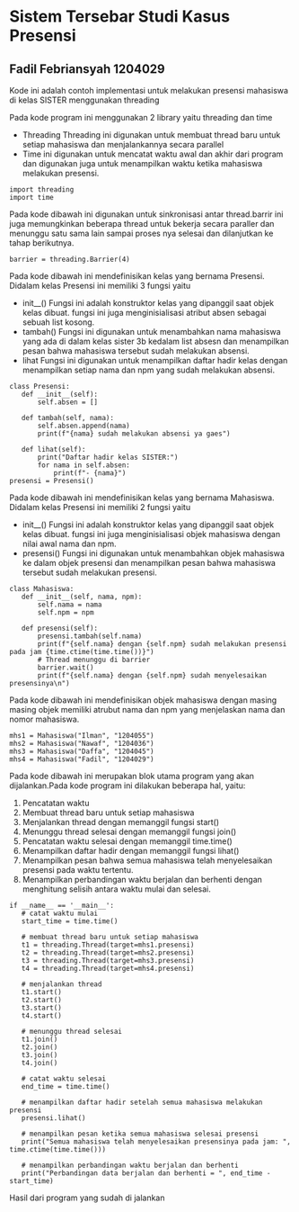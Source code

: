 # Sistem Tersebar Studi Kasus Presensi 
## Fadil Febriansyah 1204029
Kode ini adalah contoh implementasi untuk melakukan presensi mahasiswa di kelas SISTER menggunakan threading

Pada kode program ini menggunakan 2 library yaitu threading dan time
- Threading
Threading ini digunakan untuk membuat thread baru untuk setiap mahasiswa dan menjalankannya secara parallel
- Time ini digunakan untuk mencatat waktu awal dan akhir dari program dan digunakan juga untuk menampilkan waktu ketika mahasiswa melakukan presensi.

```
import threading
import time
```

Pada kode dibawah ini digunakan untuk sinkronisasi antar thread.barrir ini juga memungkinkan beberapa thread untuk bekerja secara paraller dan menunggu satu sama lain sampai proses nya selesai dan dilanjutkan ke tahap berikutnya.
 ```
 barrier = threading.Barrier(4)
 ```

Pada kode dibawah ini mendefinisikan kelas yang bernama Presensi. Didalam kelas Presensi ini memiliki 3 fungsi yaitu

- init__()
Fungsi ini adalah konstruktor kelas yang dipanggil saat objek kelas dibuat. fungsi ini juga menginisialisasi atribut absen sebagai sebuah list kosong.
- tambah()
Fungsi ini digunakan untuk menambahkan nama mahasiswa yang ada di dalam kelas sister 3b kedalam list absesn dan menampilkan pesan bahwa mahasiswa tersebut sudah melakukan absensi.
- lihat
Fungsi ini digunakan untuk menampilkan daftar hadir kelas dengan menampilkan setiap nama dan npm yang sudah melakukan absensi.

 ```
class Presensi:
    def __init__(self):
        self.absen = []

    def tambah(self, nama):
        self.absen.append(nama)
        print(f"{nama} sudah melakukan absensi ya gaes")

    def lihat(self):
        print("Daftar hadir kelas SISTER:")
        for nama in self.absen:
            print(f"- {nama}")
presensi = Presensi()
 ```

Pada kode dibawah ini mendefinisikan kelas yang bernama Mahasiswa. Didalam kelas Presensi ini memiliki 2 fungsi yaitu

- init__()
Fungsi ini adalah konstruktor kelas yang dipanggil saat objek kelas dibuat. fungsi ini juga menginisialisasi objek mahasiswa dengan nilai awal nama dan npm.
- presensi()
Fungsi ini digunakan untuk menambahkan objek mahasiswa ke dalam objek presensi dan menampilkan pesan bahwa mahasiswa tersebut sudah melakukan presensi.

 ```
class Mahasiswa:
    def __init__(self, nama, npm):
        self.nama = nama
        self.npm = npm

    def presensi(self):
        presensi.tambah(self.nama)
        print(f"{self.nama} dengan {self.npm} sudah melakukan presensi pada jam {time.ctime(time.time())}")
        # Thread menunggu di barrier
        barrier.wait()
        print(f"{self.nama} dengan {self.npm} sudah menyelesaikan presensinya\n")
 ```

Pada kode dibawah ini mendefinisikan objek mahasiswa dengan masing masing objek memiliki atrubut nama dan npm yang menjelaskan nama dan nomor mahasiswa.

 ```
 mhs1 = Mahasiswa("Ilman", "1204055")
 mhs2 = Mahasiswa("Nawaf", "1204036")
 mhs3 = Mahasiswa("Daffa", "1204045")
 mhs4 = Mahasiswa("Fadil", "1204029")
 ```

Pada kode dibawah ini merupakan blok utama program yang akan dijalankan.Pada kode program ini dilakukan beberapa hal, yaitu:
1. Pencatatan waktu
2. Membuat thread baru untuk setiap mahasiswa
3. Menjalankan thread dengan memanggil fungsi start()
4. Menunggu thread selesai dengan memanggil fungsi join()
5. Pencatatan waktu selesai dengan memanggil time.time()
6. Menampilkan daftar hadir dengan memanggil fungsi lihat()
7. Menampilkan pesan bahwa semua mahasiswa telah menyelesaikan presensi pada waktu tertentu.
8. Menampilkan perbandingan waktu berjalan dan berhenti dengan menghitung selisih antara waktu mulai dan selesai.

 ```
 if __name__ == '__main__':
    # catat waktu mulai
    start_time = time.time()

    # membuat thread baru untuk setiap mahasiswa
    t1 = threading.Thread(target=mhs1.presensi)
    t2 = threading.Thread(target=mhs2.presensi)
    t3 = threading.Thread(target=mhs3.presensi)
    t4 = threading.Thread(target=mhs4.presensi)

    # menjalankan thread
    t1.start()
    t2.start()
    t3.start()
    t4.start()

    # menunggu thread selesai
    t1.join()
    t2.join()
    t3.join()
    t4.join()

    # catat waktu selesai
    end_time = time.time()

    # menampilkan daftar hadir setelah semua mahasiswa melakukan presensi
    presensi.lihat()

    # menampilkan pesan ketika semua mahasiswa selesai presensi
    print("Semua mahasiswa telah menyelesaikan presensinya pada jam: ", time.ctime(time.time()))

    # menampilkan perbandingan waktu berjalan dan berhenti
    print("Perbandingan data berjalan dan berhenti = ", end_time - start_time)
 ```

Hasil dari program yang sudah di jalankan

